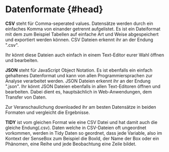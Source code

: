 # Datenformate {#head}

**CSV** steht für Comma-seperated values. Datensätze werden durch ein einfaches Komma von einander getrennt aufgelistet. Es ist ein Dateiformat mit dem zum Beispiel Tabellen auf einfache Art und Weise abgespeichert und exportiert werden können. CSV Dateien erkennt ihr an der Endung ".csv".

Ihr könnt diese Dateien auch einfach in einem Text-Editor eurer Wahl öffnen und bearbeiten.


**JSON** steht für JavaScript Object Notation. Es ist ebenfalls ein einfach gehaltenes Datenformat und kann von allen Programmiersprachen zur Analyse verarbeitet werden. JSON Dateien erkennt ihr an der Endung ".json". Ihr könnt JSON Dateien ebenfalls in allen Text-Editoren öffnen und bearbeiten.
Dabei dient es, hauptsächlich in Web-Anwendungen, dem Transfer von Daten.

Zur Veranschaulichung downloaded ihr am besten Datensätze in beiden Formaten und vergleicht die Ergebnisse.

**TIDY** ist vom gleichen Format wie eine CSV Datei und hat damit auch die gleiche Endung(.csv).
Daten welche in CSV-Dateien oft ungeordnet vorkommen, werden in Tidy Daten so geordnet, dass jede Variable, also im Kontext der SenseBox zum Beispiel die BoxId, der Name der Box oder ein Phänomen, eine Reihe und jede Beobachtung eine Zeile bildet.